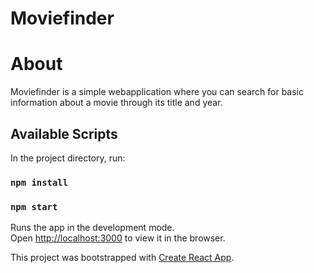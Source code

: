 # Moviefinder

# About
Moviefinder is a simple webapplication where you can search for basic information about a movie through its title and year.

## Available Scripts

In the project directory, run:

### `npm install`

### `npm start`

Runs the app in the development mode.\
Open [http://localhost:3000](http://localhost:3000) to view it in the browser.

This project was bootstrapped with [Create React App](https://github.com/facebook/create-react-app).
